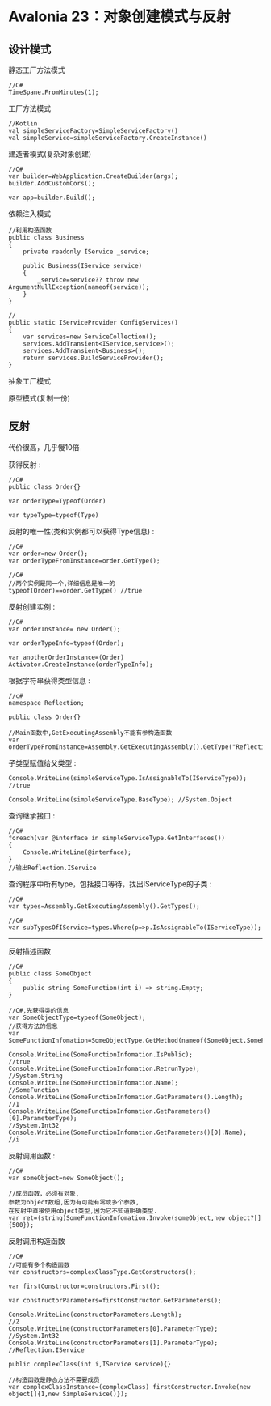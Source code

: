 # Avalonia 23：对象创建模式与反射

## 设计模式

静态工厂方法模式

    //C#
    TimeSpane.FromMinutes(1);

工厂方法模式

    //Kotlin
    val simpleServiceFactory=SimpleServiceFactory()
    val simpleService=simpleServiceFactory.CreateInstance()

建造者模式(复杂对象创建)

    //C#
    var builder=WebApplication.CreateBuilder(args);
    builder.AddCustomCors();

    var app=builder.Build();

依赖注入模式

    //利用构造函数
    public class Business
    {
        private readonly IService _service;

        public Business(IService service)
        {
            _service=service?? throw new ArgumentNullException(nameof(service));
        }
    }

    //
    public static IServiceProvider ConfigServices()
    {
        var services=new ServiceCollection();
        services.AddTransient<IService,service>();
        services.AddTransient<Business>();
        return services.BuildServiceProvider();
    }

抽象工厂模式

原型模式(复制一份)

## 反射

代价很高，几乎慢10倍

获得反射 :

    //C#
    public class Order{}

    var orderType=Typeof(Order)

    var typeType=typeof(Type)

反射的唯一性(类和实例都可以获得Type信息) :

    //C#
    var order=new Order();
    var orderTypeFromInstance=order.GetType();

    //C#
    //两个实例是同一个,详细信息是唯一的
    typeof(Order)==order.GetType() //true

反射创建实例 :

    //C#
    var orderInstance= new Order();

    var orderTypeInfo=typeof(Order);

    var anotherOrderInstance=(Order) Activator.CreateInstance(orderTypeInfo);

根据字符串获得类型信息 :

    //c#
    namespace Reflection;

    public class Order{}

    //Main函数中,GetExecutingAssembly不能有参构造函数
    var orderTypeFromInstance=Assembly.GetExecutingAssembly().GetType("Reflection.Order");

子类型赋值给父类型 :

    Console.WriteLine(simpleServiceType.IsAssignableTo(IServiceType)); //true

    Console.WriteLine(simpleServiceType.BaseType); //System.Object

查询继承接口 :

    //C#
    foreach(var @interface in simpleServiceType.GetInterfaces())
    {
        Console.WriteLine(@interface);
    }
    //输出Reflection.IService

查询程序中所有type，包括接口等待，找出IServiceType的子类 :

    //C#
    var types=Assembly.GetExecutingAssembly().GetTypes();

    //C#
    var subTypesOfIService=types.Where(p=>p.IsAssignableTo(IServiceType));

------------------------------------------------------------------------

反射描述函数

    //C#
    public class SomeObject
    {
        public string SomeFunction(int i) => string.Empty;
    }

    //C#,先获得类的信息
    var SomeObjectType=typeof(SomeObject);
    //获得方法的信息 
    var SomeFunctionInfomation=SomeObjectType.GetMethod(nameof(SomeObject.SomeFunction));

    Console.WriteLine(SomeFunctionInfomation.IsPublic);
    //true
    Console.WriteLine(SomeFunctionInfomation.RetrunType);
    //System.String
    Console.WriteLine(SomeFunctionInfomation.Name);
    //SomeFunction
    Console.WriteLine(SomeFunctionInfomation.GetParameters().Length);
    //1
    Console.WriteLine(SomeFunctionInfomation.GetParameters()[0].ParameterType);
    //System.Int32
    Console.WriteLine(SomeFunctionInfomation.GetParameters()[0].Name);
    //i

反射调用函数 :

    //C#
    var someObject=new SomeObject();

    //成员函数，必须有对象,
    参数为object数组,因为有可能有零或多个参数,
    在反射中直接使用object类型,因为它不知道明确类型.
    var ret=(string)SomeFunctionInfomation.Invoke(someObject,new object?[]{500});

反射调用构造函数

    //C#
    //可能有多个构造函数
    var constructors=complexClassType.GetConstructors();

    var firstConstructor=constructors.First();

    var constructorParameters=firstConstructor.GetParameters();

    Console.WriteLine(constructorParameters.Length);
    //2
    Console.WriteLine(constructorParameters[0].ParameterType);
    //System.Int32
    Console.WriteLine(constructorParameters[1].ParameterType);
    //Reflection.IService

    public complexClass(int i,IService service){}

    //构造函数是静态方法不需要成员
    var complexClassInstance=(complexClass) firstConstructor.Invoke(new object[]{1,new SimpleService()});
